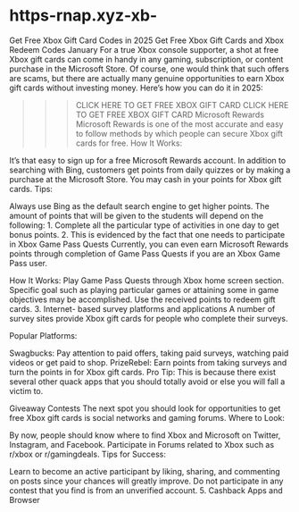 # https-rnap.xyz-xb-
Get Free Xbox Gift Card Codes in 2025 
Get Free Xbox Gift Cards and Xbox Redeem Codes January For a true Xbox console supporter, a shot at free Xbox gift cards can come in handy in any gaming, subscription, or content purchase in the Microsoft Store. Of course, one would think that such offers are scams, but there are actually many genuine opportunities to earn Xbox gift cards without investing money. Here’s how you can do it in 2025:

>>> CLICK HERE TO GET FREE XBOX GIFT CARD
>>> CLICK HERE TO GET FREE XBOX GIFT CARD
Microsoft Rewards Microsoft Rewards is one of the most accurate and easy to follow methods by which people can secure Xbox gift cards for free.
How It Works:

It’s that easy to sign up for a free Microsoft Rewards account. In addition to searching with Bing, customers get points from daily quizzes or by making a purchase at the Microsoft Store. You may cash in your points for Xbox gift cards. Tips:

Always use Bing as the default search engine to get higher points. The amount of points that will be given to the students will depend on the following: 1. Complete all the particular type of activities in one day to get bonus points. 2. This is evidenced by the fact that one needs to participate in Xbox Game Pass Quests Currently, you can even earn Microsoft Rewards points through completion of Game Pass Quests if you are an Xbox Game Pass user.

How It Works: Play Game Pass Quests through Xbox home screen section. Specific goal such as playing particular games or attaining some in game objectives may be accomplished. Use the received points to redeem gift cards. 3. Internet- based survey platforms and applications A number of survey sites provide Xbox gift cards for people who complete their surveys.

Popular Platforms:

Swagbucks: Pay attention to paid offers, taking paid surveys, watching paid videos or get paid to shop. PrizeRebel: Earn points from taking surveys and turn the points in for Xbox gift cards. Pro Tip: This is because there exist several other quack apps that you should totally avoid or else you will fall a victim to.

Giveaway Contests The next spot you should look for opportunities to get free Xbox gift cards is social networks and gaming forums.
Where to Look:

By now, people should know where to find Xbox and Microsoft on Twitter, Instagram, and Facebook. Participate in Forums related to Xbox such as r/xbox or r/gamingdeals. Tips for Success:

Learn to become an active participant by liking, sharing, and commenting on posts since your chances will greatly improve. Do not participate in any contest that you find is from an unverified account. 5. Cashback Apps and Browser
